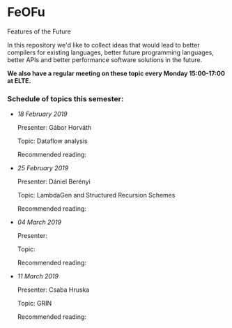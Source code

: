 # FeOFu
Features of the Future

In this repository we'd like to collect ideas that would lead to better compilers for existing languages, better future programming languages, better APIs and better performance software solutions in the future.

**We also have a regular meeting on these topic every Monday 15:00-17:00 at ELTE.**

### Schedule of topics this semester:


- *18 February 2019*

  Presenter: Gábor Horváth

  Topic: Dataflow analysis

  Recommended reading:



- *25 February 2019*

  Presenter: Dániel Berényi

  Topic: LambdaGen and Structured Recursion Schemes

  Recommended reading:



- *04 March 2019*

  Presenter:

  Topic:

  Recommended reading:



- *11 March 2019*

  Presenter: Csaba Hruska

  Topic: GRIN

  Recommended reading:




